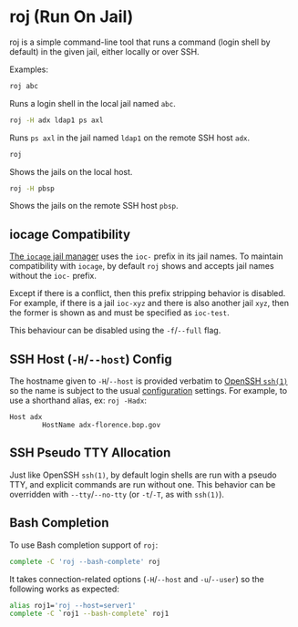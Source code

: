 roj (Run On Jail)
=================

roj is a simple command-line tool that runs a command (login shell by default)
in the given jail, either locally or over SSH.

Examples:

```sh
roj abc
```

Runs a login shell in the local jail named `abc`.

```sh
roj -H adx ldap1 ps axl
```

Runs `ps axl` in the jail named `ldap1` on the remote SSH host `adx`.

```sh
roj
```

Shows the jails on the local host.

```sh
roj -H pbsp
```

Shows the jails on the remote SSH host `pbsp`.

iocage Compatibility
--------------------

[The `iocage` jail manager](https://github.com/iocage/iocage)
uses the `ioc-` prefix in its jail names.
To maintain compatibility with `iocage`,
by default `roj` shows and accepts jail names without the `ioc-` prefix.

Except if there is a conflict, then this prefix stripping behavior is disabled.
For example, if there is a jail `ioc-xyz` and there is also another jail `xyz`,
then the former is shown as and must be specified as `ioc-test`.

This behaviour can be disabled using the `-f`/`--full` flag.

SSH Host (`-H`/`--host`) Config
-------------------------------

The hostname given to `-H`/`--host` is provided verbatim to
[OpenSSH `ssh(1)`](https://www.freebsd.org/cgi/man.cgi?query=ssh&sektion=1)
so the name is subject to the usual
[configuration](https://www.freebsd.org/cgi/man.cgi?query=ssh_config&sektion=5)
settings.  For example, to use a shorthand alias, ex: `roj -Hadx`:

```
Host adx
        HostName adx-florence.bop.gov
```

SSH Pseudo TTY Allocation
-------------------------

Just like OpenSSH `ssh(1)`, by default login shells are run with a pseudo TTY,
and explicit commands are run without one.
This behavior can be overridden with `--tty`/`--no-tty`
(or `-t`/`-T`, as with `ssh(1)`).


Bash Completion
---------------

To use Bash completion support of `roj`:

```sh
complete -C 'roj --bash-complete' roj
```

It takes connection-related options (`-H`/`--host` and `-u`/`--user`)
so the following works as expected:

```sh
alias roj1='roj --host=server1'
complete -C `roj1 --bash-complete` roj1
```